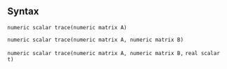 ## Syntax

`numeric scalar trace(numeric matrix A)`

`numeric scalar trace(numeric matrix A, numeric matrix B)`

`numeric scalar trace(numeric matrix A, numeric matrix B,`
`real scalar t)`
